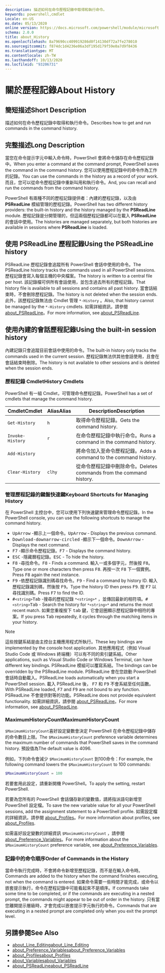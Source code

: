 ```yaml
---
description: 描述如何在命令歷程記錄中取得和執行命令。
keywords: powershell,cmdlet
Locale: en-US
ms.date: 05/13/2020
online version: https://docs.microsoft.com/powershell/module/microsoft.powershell.core/about/about_history?view=powershell-7.1&WT.mc_id=ps-gethelp
schema: 2.0.0
title: about_History
ms.openlocfilehash: 8a79690cc409919286d0f14130df72a7fe278010
ms.sourcegitcommit: f874dc1d4236e06a3df195d179f59e0a7d9f8436
ms.translationtype: MT
ms.contentlocale: zh-TW
ms.lasthandoff: 10/13/2020
ms.locfileid: "93206731"
---
```

# <a name="about-history"></a><span data-ttu-id="d0281-104">關於歷程記錄</span><span class="sxs-lookup"><span data-stu-id="d0281-104">About History</span></span>

## <a name="short-description"></a><span data-ttu-id="d0281-105">簡短描述</span><span class="sxs-lookup"><span data-stu-id="d0281-105">Short Description</span></span>
<span data-ttu-id="d0281-106">描述如何在命令歷程記錄中取得和執行命令。</span><span class="sxs-lookup"><span data-stu-id="d0281-106">Describes how to get and run commands in the command history.</span></span>

## <a name="long-description"></a><span data-ttu-id="d0281-107">完整描述</span><span class="sxs-lookup"><span data-stu-id="d0281-107">Long Description</span></span>

<span data-ttu-id="d0281-108">當您在命令提示字元中輸入命令時，PowerShell 會將命令儲存在命令歷程記錄中。</span><span class="sxs-lookup"><span data-stu-id="d0281-108">When you enter a command at the command prompt, PowerShell saves the command in the command history.</span></span> <span data-ttu-id="d0281-109">您可以使用歷程記錄中的命令作為工作的記錄。</span><span class="sxs-lookup"><span data-stu-id="d0281-109">You can use the commands in the history as a record of your work.</span></span> <span data-ttu-id="d0281-110">而且，您可以從命令歷程記錄中重新叫用和執行命令。</span><span class="sxs-lookup"><span data-stu-id="d0281-110">And, you can recall and run the commands from the command history.</span></span>

<span data-ttu-id="d0281-111">PowerShell 有兩種不同的歷程記錄提供者：內建的歷程記錄，以及由 **PSReadLine** 模組管理的歷程記錄。</span><span class="sxs-lookup"><span data-stu-id="d0281-111">PowerShell has two different history providers: the built-in history and the history managed by the **PSReadLine** module.</span></span> <span data-ttu-id="d0281-112">歷程記錄是分開管理的，但這兩個歷程記錄都可以在載入 **PSReadLine** 的會話中使用。</span><span class="sxs-lookup"><span data-stu-id="d0281-112">The histories are managed separately, but both histories are available in sessions where **PSReadLine** is loaded.</span></span>

## <a name="using-the-psreadline-history"></a><span data-ttu-id="d0281-113">使用 PSReadLine 歷程記錄</span><span class="sxs-lookup"><span data-stu-id="d0281-113">Using the PSReadLine history</span></span>

<span data-ttu-id="d0281-114">PSReadLine 歷程記錄會追蹤所有 PowerShell 會話中使用的命令。</span><span class="sxs-lookup"><span data-stu-id="d0281-114">The PSReadLine history tracks the commands used in all PowerShell sessions.</span></span>
<span data-ttu-id="d0281-115">歷程記錄會寫入每個主機的中央檔案。</span><span class="sxs-lookup"><span data-stu-id="d0281-115">The history is written to a central file per host.</span></span> <span data-ttu-id="d0281-116">該記錄檔可供所有會話使用，並包含過去所有的歷程記錄。</span><span class="sxs-lookup"><span data-stu-id="d0281-116">That history file is available to all sessions and contains all past history.</span></span> <span data-ttu-id="d0281-117">當會話結束時，不會刪除歷程記錄。</span><span class="sxs-lookup"><span data-stu-id="d0281-117">The history is not deleted when the session ends.</span></span> <span data-ttu-id="d0281-118">此外，該歷程記錄無法由 Cmdlet 管理 `*-History` 。</span><span class="sxs-lookup"><span data-stu-id="d0281-118">Also, that history cannot be managed by the `*-History` cmdlets.</span></span> <span data-ttu-id="d0281-119">如需詳細資訊，請參閱 [about_PSReadLine](../../PSReadLine/About/about_PSReadLine.md)。</span><span class="sxs-lookup"><span data-stu-id="d0281-119">For more information, see [about_PSReadLine](../../PSReadLine/About/about_PSReadLine.md).</span></span>

## <a name="using-the-built-in-session-history"></a><span data-ttu-id="d0281-120">使用內建的會話歷程記錄</span><span class="sxs-lookup"><span data-stu-id="d0281-120">Using the built-in session history</span></span>

<span data-ttu-id="d0281-121">內建記錄只會追蹤目前會話中使用的命令。</span><span class="sxs-lookup"><span data-stu-id="d0281-121">The built-in history only tracks the commands used in the current session.</span></span> <span data-ttu-id="d0281-122">歷程記錄無法供其他會話使用，且會在會話結束時刪除。</span><span class="sxs-lookup"><span data-stu-id="d0281-122">The history is not available to other sessions and is deleted when the session ends.</span></span>

### <a name="history-cmdlets"></a><span data-ttu-id="d0281-123">歷程記錄 Cmdlet</span><span class="sxs-lookup"><span data-stu-id="d0281-123">History Cmdlets</span></span>

<span data-ttu-id="d0281-124">PowerShell 有一組 Cmdlet，可管理命令歷程記錄。</span><span class="sxs-lookup"><span data-stu-id="d0281-124">PowerShell has a set of cmdlets that manage the command history.</span></span>

| <span data-ttu-id="d0281-125">Cmdlet</span><span class="sxs-lookup"><span data-stu-id="d0281-125">Cmdlet</span></span>           | <span data-ttu-id="d0281-126">Alias</span><span class="sxs-lookup"><span data-stu-id="d0281-126">Alias</span></span>  | <span data-ttu-id="d0281-127">Description</span><span class="sxs-lookup"><span data-stu-id="d0281-127">Description</span></span>                                |
| ---------------- | ------ | ------------------------------------------ |
| `Get-History`    | `h`    | <span data-ttu-id="d0281-128">取得命令歷程記錄。</span><span class="sxs-lookup"><span data-stu-id="d0281-128">Gets the command history.</span></span>                  |
| `Invoke-History` | `r`    | <span data-ttu-id="d0281-129">在命令歷程記錄中執行命令。</span><span class="sxs-lookup"><span data-stu-id="d0281-129">Runs a command in the command history.</span></span>     |
| `Add-History`    |        | <span data-ttu-id="d0281-130">將命令加入至命令歷程記錄。</span><span class="sxs-lookup"><span data-stu-id="d0281-130">Adds a command to the command history.</span></span>     |
| `Clear-History`  | `clhy` | <span data-ttu-id="d0281-131">從命令歷程記錄中刪除命令。</span><span class="sxs-lookup"><span data-stu-id="d0281-131">Deletes commands from the command history.</span></span> |

### <a name="keyboard-shortcuts-for-managing-history"></a><span data-ttu-id="d0281-132">管理歷程記錄的鍵盤快速鍵</span><span class="sxs-lookup"><span data-stu-id="d0281-132">Keyboard Shortcuts for Managing History</span></span>

<span data-ttu-id="d0281-133">在 PowerShell 主控台中，您可以使用下列快速鍵來管理命令歷程記錄。</span><span class="sxs-lookup"><span data-stu-id="d0281-133">In the PowerShell console, you can use the following shortcuts to manage the command history.</span></span>

- <span data-ttu-id="d0281-134"><kbd>UpArrow</kbd> -顯示上一個命令。</span><span class="sxs-lookup"><span data-stu-id="d0281-134"><kbd>UpArrow</kbd> - Displays the previous command.</span></span>
- <span data-ttu-id="d0281-135"><kbd>Download-downarrow-circled</kbd> -顯示下一個命令。</span><span class="sxs-lookup"><span data-stu-id="d0281-135"><kbd>DownArrow</kbd> - Displays the next command.</span></span>
- <span data-ttu-id="d0281-136"><kbd>F7</kbd> -顯示命令歷程記錄。</span><span class="sxs-lookup"><span data-stu-id="d0281-136"><kbd>F7</kbd> - Displays the command history.</span></span>
- <span data-ttu-id="d0281-137"><kbd>ESC</kbd> -隱藏曆程記錄。</span><span class="sxs-lookup"><span data-stu-id="d0281-137"><kbd>ESC</kbd> - To hide the history.</span></span>
- <span data-ttu-id="d0281-138"><kbd>F8</kbd> -尋找命令。</span><span class="sxs-lookup"><span data-stu-id="d0281-138"><kbd>F8</kbd> - Finds a command.</span></span> <span data-ttu-id="d0281-139">輸入一或多個字元，然後按 <kbd>F8</kbd>。</span><span class="sxs-lookup"><span data-stu-id="d0281-139">Type one or more characters then press <kbd>F8</kbd>.</span></span> <span data-ttu-id="d0281-140">再按一次 <kbd>F8</kbd> 下一個實例。</span><span class="sxs-lookup"><span data-stu-id="d0281-140">Press <kbd>F8</kbd> again the next instance.</span></span>
- <span data-ttu-id="d0281-141"><kbd>F9</kbd> -依歷程記錄識別碼尋找命令。</span><span class="sxs-lookup"><span data-stu-id="d0281-141"><kbd>F9</kbd> - Find a command by history ID.</span></span> <span data-ttu-id="d0281-142">輸入歷程記錄識別碼，然後按 <kbd>F9</kbd>。</span><span class="sxs-lookup"><span data-stu-id="d0281-142">Type the history ID then press <kbd>F9</kbd>.</span></span> <span data-ttu-id="d0281-143">按 <kbd>F7</kbd> 以尋找識別碼。</span><span class="sxs-lookup"><span data-stu-id="d0281-143">Press <kbd>F7</kbd> to find the ID.</span></span>
- <span data-ttu-id="d0281-144"><kbd>#</kbd>`<string>`</kbd><kbd>Tab</kbd> -搜尋的歷程記錄 `*<string>*` ，並傳回最新的相符項。</span><span class="sxs-lookup"><span data-stu-id="d0281-144"><kbd>#</kbd>`<string>`</kbd><kbd>Tab</kbd> - Search the history for `*<string>*` and returns the most recent match.</span></span> <span data-ttu-id="d0281-145">如果您重複按下 <kbd>tab</kbd> 鍵，它會迴圈顯示歷程記錄中相符的專案。</span><span class="sxs-lookup"><span data-stu-id="d0281-145">If you press <kbd>Tab</kbd> repeatedly, it cycles through the matching items in your history.</span></span>

> [!NOTE]
> <span data-ttu-id="d0281-146">這些按鍵系結是由主控台主機應用程式所執行。</span><span class="sxs-lookup"><span data-stu-id="d0281-146">These key bindings are implemented by the console host application.</span></span> <span data-ttu-id="d0281-147">其他應用程式（例如 Visual Studio Code 或 Windows 終端機）可以有不同的索引鍵系結。</span><span class="sxs-lookup"><span data-stu-id="d0281-147">Other applications, such as Visual Studio Code or Windows Terminal, can have different key bindings.</span></span> <span data-ttu-id="d0281-148">PSReadLine 模組可以覆寫系結。</span><span class="sxs-lookup"><span data-stu-id="d0281-148">The bindings can be overridden by the PSReadLine module.</span></span> <span data-ttu-id="d0281-149">PSReadLine 會在您啟動 PowerShell 會話時自動載入。</span><span class="sxs-lookup"><span data-stu-id="d0281-149">PSReadLine loads automatically when you start a PowerShell session.</span></span>
> <span data-ttu-id="d0281-150">載入 PSReadLine 後， <kbd>F7</kbd> 和 <kbd>F9</kbd> 不會系結至任何函數。</span><span class="sxs-lookup"><span data-stu-id="d0281-150">With PSReadLine loaded, <kbd>F7</kbd> and <kbd>F9</kbd> are not bound to any function.</span></span> <span data-ttu-id="d0281-151">PSReadLine 不會提供對等的功能。</span><span class="sxs-lookup"><span data-stu-id="d0281-151">PSReadLine does not provide equivalent functionality.</span></span> <span data-ttu-id="d0281-152">如需詳細資訊，請參閱 [about_PSReadLine](../../PSReadLine/About/about_PSReadLine.md)。</span><span class="sxs-lookup"><span data-stu-id="d0281-152">For more information, see [about_PSReadLine](../../PSReadLine/About/about_PSReadLine.md).</span></span>

### <a name="maximumhistorycount"></a><span data-ttu-id="d0281-153">MaximumHistoryCount</span><span class="sxs-lookup"><span data-stu-id="d0281-153">MaximumHistoryCount</span></span>

<span data-ttu-id="d0281-154">`$MaximumHistoryCount`喜好設定變數會決定 PowerShell 在命令歷程記錄中儲存的命令數目上限。</span><span class="sxs-lookup"><span data-stu-id="d0281-154">The `$MaximumHistoryCount` preference variable determines the maximum number of commands that PowerShell saves in the command history.</span></span> <span data-ttu-id="d0281-155">預設值為</span><span class="sxs-lookup"><span data-stu-id="d0281-155">The default value is</span></span>
4096.

<span data-ttu-id="d0281-156">例如，下列命令會減少 `$MaximumHistoryCount` 到100命令：</span><span class="sxs-lookup"><span data-stu-id="d0281-156">For example, the following command lowers the `$MaximumHistoryCount` to 100 commands:</span></span>

```powershell
$MaximumHistoryCount = 100
```

<span data-ttu-id="d0281-157">若要套用此設定，請重新開機 PowerShell。</span><span class="sxs-lookup"><span data-stu-id="d0281-157">To apply the setting, restart PowerShell.</span></span>

<span data-ttu-id="d0281-158">若要為您所有的 PowerShell 會話儲存新的變數值，請將指派語句新增至 PowerShell 設定檔。</span><span class="sxs-lookup"><span data-stu-id="d0281-158">To save the new variable value for all your PowerShell sessions, add the assignment statement to a PowerShell profile.</span></span> <span data-ttu-id="d0281-159">如需設定檔的詳細資訊，請參閱 [about_Profiles](about_Profiles.md)。</span><span class="sxs-lookup"><span data-stu-id="d0281-159">For more information about profiles, see [about_Profiles](about_Profiles.md).</span></span>

<span data-ttu-id="d0281-160">如需喜好設定變數的詳細資訊 `$MaximumHistoryCount` ，請參閱 [about_Preference_Variables](about_Preference_Variables.md)。</span><span class="sxs-lookup"><span data-stu-id="d0281-160">For more information about the `$MaximumHistoryCount` preference variable, see [about_Preference_Variables](about_Preference_Variables.md).</span></span>

### <a name="order-of-commands-in-the-history"></a><span data-ttu-id="d0281-161">記錄中的命令順序</span><span class="sxs-lookup"><span data-stu-id="d0281-161">Order of Commands in the History</span></span>

<span data-ttu-id="d0281-162">當命令執行完成時，不會將命令新增至歷程記錄，而不是在輸入命令時。</span><span class="sxs-lookup"><span data-stu-id="d0281-162">Commands are added to the history when the command finishes executing, not when the command is entered.</span></span> <span data-ttu-id="d0281-163">如果命令需要一些時間才能完成，或命令以嵌套提示執行，命令在歷程記錄中可能看起來不是順序。</span><span class="sxs-lookup"><span data-stu-id="d0281-163">If commands take some time to be completed, or if the commands are executing in a nested prompt, the commands might appear to be out of order in the history.</span></span> <span data-ttu-id="d0281-164">只有當您離開提示層級時，才會完成以嵌套提示字元執行的命令。</span><span class="sxs-lookup"><span data-stu-id="d0281-164">Commands that are executing in a nested prompt are completed only when you exit the prompt level.</span></span>

## <a name="see-also"></a><span data-ttu-id="d0281-165">另請參閱</span><span class="sxs-lookup"><span data-stu-id="d0281-165">See Also</span></span>

- [<span data-ttu-id="d0281-166">about_Line_Editing</span><span class="sxs-lookup"><span data-stu-id="d0281-166">about_Line_Editing</span></span>](about_Line_Editing.md)
- [<span data-ttu-id="d0281-167">about_Preference_Variables</span><span class="sxs-lookup"><span data-stu-id="d0281-167">about_Preference_Variables</span></span>](about_Preference_Variables.md)
- [<span data-ttu-id="d0281-168">about_Profiles</span><span class="sxs-lookup"><span data-stu-id="d0281-168">about_Profiles</span></span>](about_Profiles.md)
- [<span data-ttu-id="d0281-169">about_Variables</span><span class="sxs-lookup"><span data-stu-id="d0281-169">about_Variables</span></span>](about_Variables.md)
- [<span data-ttu-id="d0281-170">about_PSReadLine</span><span class="sxs-lookup"><span data-stu-id="d0281-170">about_PSReadLine</span></span>](../../PSReadLine/About/about_PSReadLine.md)

